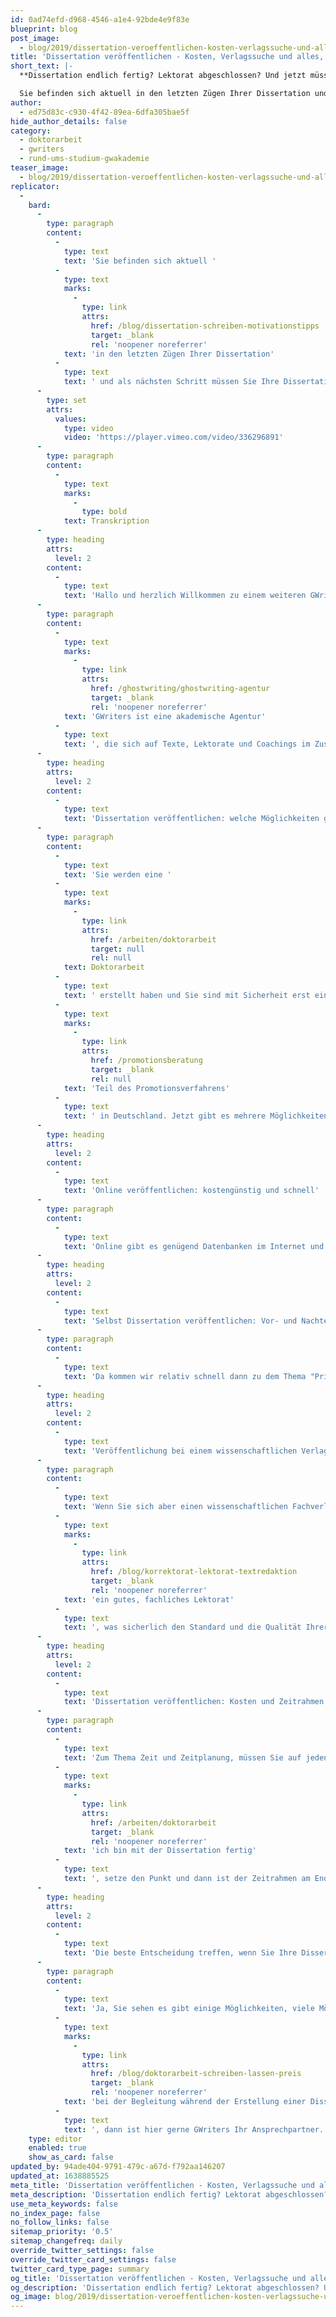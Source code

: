```yaml
---
id: 0ad74efd-d968-4546-a1e4-92bde4e9f83e
blueprint: blog
post_image:
  - blog/2019/dissertation-veroeffentlichen-kosten-verlagssuche-und-alles-was-sie-wissen-müssen/Dissertation_veroeffentlichen_GWriters.png
title: 'Dissertation veröffentlichen - Kosten, Verlagssuche und alles, was Sie wissen müssen'
short_text: |-
  **Dissertation endlich fertig? Lektorat abgeschlossen? Und jetzt müssen Sie Ihre Dissertation veröffentlichen? Alles dazu in unserem neuen Videobeitrag!**

  Sie befinden sich aktuell in den letzten Zügen Ihrer Dissertation und als nächsten Schritt müssen Sie Ihre Dissertation veröffentlichen. Wie können Sie den passenden Verlag dafür finden und welche Kosten werden bei der Veröffentlichung anfallen?...
author:
  - ed75d83c-c930-4f42-89ea-6dfa305bae5f
hide_author_details: false
category:
  - doktorarbeit
  - gwriters
  - rund-ums-studium-gwakademie
teaser_image:
  - blog/2019/dissertation-veroeffentlichen-kosten-verlagssuche-und-alles-was-sie-wissen-müssen/Dissertation_veroeffentlichen_GWriters.png
replicator:
  -
    bard:
      -
        type: paragraph
        content:
          -
            type: text
            text: 'Sie befinden sich aktuell '
          -
            type: text
            marks:
              -
                type: link
                attrs:
                  href: /blog/dissertation-schreiben-motivationstipps
                  target: _blank
                  rel: 'noopener noreferrer'
            text: 'in den letzten Zügen Ihrer Dissertation'
          -
            type: text
            text: ' und als nächsten Schritt müssen Sie Ihre Dissertation veröffentlichen. Wie können Sie den passenden Verlag dafür finden und welche Kosten werden bei der Veröffentlichung anfallen? Dies und weitere Informationen erfahren Sie in unserem neuesten Videobeitrag.'
      -
        type: set
        attrs:
          values:
            type: video
            video: 'https://player.vimeo.com/video/336296891'
      -
        type: paragraph
        content:
          -
            type: text
            marks:
              -
                type: bold
            text: Transkription
      -
        type: heading
        attrs:
          level: 2
        content:
          -
            type: text
            text: 'Hallo und herzlich Willkommen zu einem weiteren GWriters-Tutorial!'
      -
        type: paragraph
        content:
          -
            type: text
            marks:
              -
                type: link
                attrs:
                  href: /ghostwriting/ghostwriting-agentur
                  target: _blank
                  rel: 'noopener noreferrer'
            text: 'GWriters ist eine akademische Agentur'
          -
            type: text
            text: ', die sich auf Texte, Lektorate und Coachings im Zusammenhang mit der Erstellung wissenschaftlicher Texte spezialisiert hat. Heute geht es um ein recht interessantes Thema, nämlich das Thema "Еine Dissertation veröffentlichen". Kosten, Verlagssuche und alles, was es sonst noch so rund um das Thema zu sagen gibt.'
      -
        type: heading
        attrs:
          level: 2
        content:
          -
            type: text
            text: 'Dissertation veröffentlichen: welche Möglichkeiten gibt es?'
      -
        type: paragraph
        content:
          -
            type: text
            text: 'Sie werden eine '
          -
            type: text
            marks:
              -
                type: link
                attrs:
                  href: /arbeiten/doktorarbeit
                  target: null
                  rel: null
            text: Doktorarbeit
          -
            type: text
            text: ' erstellt haben und Sie sind mit Sicherheit erst einmal froh und glücklich es erledigt zu haben, weil, das wissen Sie, eine Dissertation zieht sich oftmals über mehrere, über viele, viele Jahre hinweg und dann ist man froh am Ende einen Punkt hinter den letzten Satz gemacht zu haben. Und jetzt geht es an die Veröffentlichung. Warum geht es jetzt an die Veröffentlichung? Weil, zumindest in Deutschland, die Publikation der Dissertation Pflicht ist. Sie ist '
          -
            type: text
            marks:
              -
                type: link
                attrs:
                  href: /promotionsberatung
                  target: _blank
                  rel: null
            text: 'Teil des Promotionsverfahrens'
          -
            type: text
            text: ' in Deutschland. Jetzt gibt es mehrere Möglichkeiten, wie Sie an dieses Thema herangehen können. Zunächst einmal, was Sie auf jeden Fall machen müssen, ist Pflichtexemplare an die Universität abzugeben. Das sind meistens fünf Exemplare, je nachdem, was es für eine Universität ist, gibt es da auch unterschiedliche Anforderungen. Diese müssen meistens in Printversion abgegeben werden. Das heißt, hier werden Sie in der Regel die "Variante Copyshop" wählen. Es sei denn, da kommen wir gleich drauf zu sprechen, Sie gehen in andere Publikationsmöglichkeiten. Stichwort andere Publikationsmöglichkeiten - hier hängt es ganz stark von der Entscheidung ab, a) wieviel Geld wollen Sie in die Hand nehmen, wollen Sie investieren und b) wie ist Ihre Zielsetzung, sprich: haben Sie wirklich das Ziel Ihre wissenschaftliche Reputation mit der Veröffentlichung der Dissertation zu verbessern? Dann ist es relativ klar in welche Richtung es gehen soll. Oder ist es für Sie einfach nur die Erfüllung einer vielleicht lästigen Pflicht? Grundsätzlich gibt es zwei Möglichkeiten, wie man in die Veröffentlichung gehen kann, Online oder Print.'
      -
        type: heading
        attrs:
          level: 2
        content:
          -
            type: text
            text: 'Online veröffentlichen: kostengünstig und schnell'
      -
        type: paragraph
        content:
          -
            type: text
            text: 'Online gibt es genügend Datenbanken im Internet und diese verfahren relativ simpel, relativ einfach. Das heißt, Sie schicken dort Ihre entsprechende Arbeit hin, diese wird kurz geprüft, ob die Formalia entsprechen. Es wird allerdings keine inhaltliche Prüfung, kein Lektorat vorgenommen, sondern es handelt sich ja mehr um eine technische Prüfung. Sie bekommen dann eine ISBN-Nummer. Das Ganze wird in das Layout des jeweiligen Anbieters gebracht und wird dann in der entsprechenden Datenbank hochgeladen. Das geht relativ schnell, geht relativ zügig und ist vergleichsweise kostengünstig. Und damit können Sie dann Ihrer Publikationspflicht nachkommen. Das heißt, Sie können auf das entsprechende Portal des Verlages, des Anbieters, der das tut, hinweisen und natürlich auch beispielsweise auf Ihrer eigenen Homepage oder der Homepage der Universität auf diesen Link hinweisen. Und das Charmante daran, Sie bekommen ja auf jeden Fall eine ISBN-Nummer. Eventuell müssen Sie dafür noch einmal extra etwas bezahlen, dann kann natürlich auch ein interessierter Leser dieses Buch über den Buchhandel beziehen. Das wird dann eben extra für diese eine Anforderung gedruckt, natürlich lange nicht so hochwertig wie normalerweise es in einem Buch wäre. Das heißt, es ist dann eher eben eine Paperback-Ausgabe und das sieht man dann eben einfach auch an der Qualität, dass es eben kein Buch ist, was für Print aufgelegt wurde. Sie sehen schon, im Umkehrschluss eine einfache, eine kostengünstige, eine schnelle Variante. Um seine wissenschaftlich Reputation in diesem Zusammenhang zu verbessern und zu optimieren ist diese Option jedoch eher weniger geeignet.'
      -
        type: heading
        attrs:
          level: 2
        content:
          -
            type: text
            text: 'Selbst Dissertation veröffentlichen: Vor- und Nachteile'
      -
        type: paragraph
        content:
          -
            type: text
            text: 'Da kommen wir relativ schnell dann zu dem Thema "Print". Im Print haben Sie grundsätzlich auch wieder zwei Möglichkeiten. Sie können es a) selber machen, das ist die "Variante Copyshop", nenne ich sie mal ganz salopp, oder Sie suchen sich einen wissenschaftlichen Fachverlag. Selbst, das kann man tun, aber ich denke da muss man relativ ehrlich sein, sich darüber eine wissenschaftliche Reputation zu erlangen, das ist dann schon wiederum eher schwierig. Von daher sollte man dann eher auf die Onlinevariante gehen, weil jetzt selbst in den Copyshop zu gehen, gut man kann das dort binden lassen, man kann unter Umständen auch zum Buchbinder gehen, man müsste sich aber dann selbstständig eine ISBN-Nummer besorgen, also das ist relativ aufwendig und eigentlich vom Kosten-Nutzen Verhältnis her als Variante nicht zu empfehlen. Wenn Sie dann zu einem Verlag gehen, dann wählen Sie auf jeden Fall einen wissenschaftlichen Fachverlag. Es gibt zahlreiche Dissertationsverlage, diese haben aber den Nachteil, diese legen nur Dissertationen auf. Das hört sich auf der einen Seite jetzt mal ganz gut an, das Problem aber ist hier, dass die natürlich eine Vielzahl, eine Masse von Dissertationen auflegen und keine Reputation in einem jeweiligen Fachgebiet haben.'
      -
        type: heading
        attrs:
          level: 2
        content:
          -
            type: text
            text: 'Veröffentlichung bei einem wissenschaftlichen Verlag'
      -
        type: paragraph
        content:
          -
            type: text
            text: 'Wenn Sie sich aber einen wissenschaftlichen Fachverlag aussuchen, dann hat der eben eine Reputation in einem bestimmten Gebiet, nämlich genau in Ihrem Gebiet, wo Sie Ihre Dissertation geschrieben haben. Und Sie erhalten hier natürlich auch '
          -
            type: text
            marks:
              -
                type: link
                attrs:
                  href: /blog/korrektorat-lektorat-textredaktion
                  target: _blank
                  rel: 'noopener noreferrer'
            text: 'ein gutes, fachliches Lektorat'
          -
            type: text
            text: ', was sicherlich den Standard und die Qualität Ihrer Doktorarbeit nochmal verbessern kann. Und mit das Allerwichtigste, Sie erreichen hier natürlich auch die entsprechenden Marketingunterstützungen dieses wissenschaftlichen Fachverlages. Das heißt, er wird Ihr Buch dann auch publizieren, er wird Ihr Buch bekanntmachen, er wird Anzeigen schalten, er wird in den diversen Publikationen, die er selber herausgibt dann auch für Ihr Buch werben und damit haben Sie natürlich auch die Möglichkeit eine viel, viel größere Öffentlichkeit mit Ihrer Doktorarbeit zu erreichen und damit natürlich auch Ihre Reputation deutlich zu verbessern und auch Ihren Namen einfach in der Wissenschaft bekannter zu machen. Das heißt Sie sehen schon ganz klar, je mehr Sie in diese Richtung gehen, also Name, Reputation, Bekanntheit, Marketing, je mehr empfiehlt es sich oder ist es eigentlich schon unabdingbar sich einen wissenschaftlichen Fachverlag auszusuchen. Sie finden diese Verlage relativ einfach über eine entsprechende Recherche im Internet. Es besteht immer so dann in diesem Zusammenhang die Aussage: "das ist wahnsinnig teuer und es dauert sehr lange". Das sind oftmals aber Punkte, die so nicht stimmen. Natürlich ist es teurer als die "Variante Copyshop", natürlich ist es teurer als die Onlinevariante, aber man muss eben immer auch das Thema Kosten und Nutzen gegeneinander abwägen. Aber Sie müssen da mit Sicherheit je nach Verlag schon einmal mit fünf-, sechs-, sieben-, 8000 Euro, je nach Leistungen auch, die dahinterstehen eventuell, wenn noch größere Marketingleistungen dahinterstehen, vielleicht noch mit mehr rechnen. Das müssen Sie auf jeden Fall investieren und das muss Ihnen auch klar sein. Wichtig ist daher, den wissenschaftlichen Fachverlag klug auszuwählen.'
      -
        type: heading
        attrs:
          level: 2
        content:
          -
            type: text
            text: 'Dissertation veröffentlichen: Kosten und Zeitrahmen'
      -
        type: paragraph
        content:
          -
            type: text
            text: 'Zum Thema Zeit und Zeitplanung, müssen Sie auf jeden Fall auch diese Zeitdauer oder diesen Zeitrahmen der Veröffentlichung in Ihrer Dissertationsplanung berücksichtigen. Rechnen Sie mit Sicherheit, wenn Sie über den Verlag gehen, mindestens drei Monate, vielleicht besser noch bis zu einem halben Jahr. Online und selbst geht natürlich entsprechend schneller. Aber es heißt bei Weitem nicht, dass das immer sehr, sehr lange geht. Hängt natürlich immer auch davon ab: wie gut ist die Arbeit bereits aufgebaut? Wie lange dauert das Lektorat und wieviel früher haben Sie vielleicht auch schon Kontakt mit dem Verlag aufgenommen um Ihr Thema entsprechend einzusteuern? Wichtig auf jeden Fall: wählen Sie einen wissenschaftlichen Fachverlag aus, der selber auch wieder in ihrem Fachgebiet eine entsprechende Reputation hat. Das ist eigentlich das Wichtigste. Kosten habe ich an der einen oder anderen Stelle schon einmal angesprochen. Hier allgemeine Aussagen zu treffen, hängt sicherlich ganz stark davon ab: was ist es? Ist es Online, ist es Print, ist es die "Variante Copyshop"? Von daher ganz schwierig, hier allgemeine Aussagen zu treffen. Ich habe Ihnen eine Hausnummer genannt, wo Sie ungefähr beim Verlag landen werden, aber auch da hängt es ganz stark davon ab, welchen Verlag Sie auswählen und welche Leistungen Sie letztlich dann vereinbaren, Stichwort Marketing und dergleichen. Auch müssen Sie natürlich über Freiexemplare für sich verhandeln. Üblicherweise sind das so zehn bis 15 Stück in Deutschland, die hier gegeben werden, aber auch das ist unterschiedlich je nach Verlag. Und von was hängen die Kosten natürlich auch ab? Ganz klar natürlich von der Auflagenhöhe und natürlich auch von der Stärke, von der Dicke Ihrer Publikation, Ihrer Dissertation, das heißt von den Seiten, die Sie geschrieben haben. Von daher kann man hier keine allgemein gültigen Aussagen treffen, aber ich denke, Sie sehen schon in welche Richtung es geht. Wichtig ist es zudem, haben wir schon angesprochen, diesen Part der Veröffentlichung auf jeden Fall in Ihre gesamte Dissertationszeitplanung einzubauen. Das heißt nicht rechnen damit: "'
          -
            type: text
            marks:
              -
                type: link
                attrs:
                  href: /arbeiten/doktorarbeit
                  target: _blank
                  rel: 'noopener noreferrer'
            text: 'ich bin mit der Dissertation fertig'
          -
            type: text
            text: ', setze den Punkt und dann ist der Zeitrahmen am Ende". Nein, danach kommt noch die Pflicht - die Pflicht im Sinne der Publikation.'
      -
        type: heading
        attrs:
          level: 2
        content:
          -
            type: text
            text: 'Die beste Entscheidung treffen, wenn Sie Ihre Dissertation veröffentlichen'
      -
        type: paragraph
        content:
          -
            type: text
            text: 'Ja, Sie sehen es gibt einige Möglichkeiten, viele Möglichkeiten, die Sie haben im Zusammenhang mit der Publikation. Entscheidend ist es wirklich sich darüber klar zu werden: was will ich mit der Publikation erreichen? Will ich einfach nur die Pflicht erfüllen und meine Dissertation veröffentlichen? Dann sind wir relativ schnell bei Online oder bei der Variante Copyshop. Will ich meine wissenschaftliche Reputation verbessern? Will ich Marketing machen? Will ich einen bekannten Namen erhalten in der Wissenschaft? Dann sind wir sehr schnell bei der Variante wissenschaftlicher Fachverlag angelangt. In diesem Sinne wünsche ich Ihnen auch hier im letzten Schritt Ihrer Dissertation viel Glück und viel Erfolg und wenn Sie auch in diesem Punkt Unterstützung benötigen, sei es jetzt bei der Auswahl von Verlagen, sei es vielleicht auch bei der Aufbereitung Ihrer Dissertation für den Verlag für ein letztes Lektorat, auch das könnte man ja extern vergeben, um hier vielleicht nochmal Kosten zu sparen oder natürlich auch '
          -
            type: text
            marks:
              -
                type: link
                attrs:
                  href: /blog/doktorarbeit-schreiben-lassen-preis
                  target: _blank
                  rel: 'noopener noreferrer'
            text: 'bei der Begleitung während der Erstellung einer Dissertation'
          -
            type: text
            text: ', dann ist hier gerne GWriters Ihr Ansprechpartner. Kommen Sie auf uns zu. Wir werden Ihnen gerne ein individuelles Angebot für Ihre Lösungen, für Ihre Bedarfe erstellen, angefangen, wie gesagt, von der Begleitung über die Veröffentlichung Ihrer Dissertation. In diesem Sinne viel Glück, viel Erfolg bei allen Ihren wissenschaftlichen Vorhaben und dann bis zum nächsten Tutorial.'
    type: editor
    enabled: true
    show_as_card: false
updated_by: 94ade404-9791-479c-a67d-f792aa146207
updated_at: 1638885525
meta_title: 'Dissertation veröffentlichen - Kosten, Verlagssuche und alles'
meta_description: 'Dissertation endlich fertig? Lektorat abgeschlossen? Und jetzt müssen Sie Ihre Dissertation veröffentlichen? Alles dazu in unserem neuen Videobeitrag!'
use_meta_keywords: false
no_index_page: false
no_follow_links: false
sitemap_priority: '0.5'
sitemap_changefreq: daily
override_twitter_settings: false
override_twitter_card_settings: false
twitter_card_type_page: summary
og_title: 'Dissertation veröffentlichen - Kosten, Verlagssuche und alles'
og_description: 'Dissertation endlich fertig? Lektorat abgeschlossen? Und jetzt müssen Sie Ihre Dissertation veröffentlichen? Alles dazu in unserem neuen Videobeitrag!'
og_image: blog/2019/dissertation-veroeffentlichen-kosten-verlagssuche-und-alles-was-sie-wissen-müssen/Dissertation_veroeffentlichen_GWriters.png
---
```

